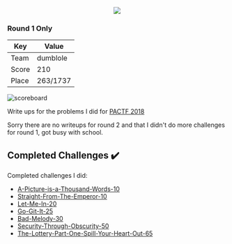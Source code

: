 
<p align="center">
  <img src="https://github.com/dumblole/CTF-Writeups/blob/master/PACTF-2018/images/PACTF_logo.png" > 
</p>

### Round 1 Only
| Key   | Value    |
| ----- | -------- |
| Team  | dumblole |
| Score | 210      |
| Place | 263/1737 |

![scoreboard](https://github.com/dumblole/CTF-Writeups/blob/master/PACTF-2018/images/scoreboard.PNG)

Write ups for the problems I did for [PACTF 2018](https://2018.pactf.com/ "2018 PACTF")

Sorry there are no writeups for round 2 and that I didn't do more challenges for round 1, got busy with school.

## Completed Challenges :heavy_check_mark:

Completed challenges I did:

* [A-Picture-is-a-Thousand-Words-10](https://github.com/dumblole/CTF-Writeups/tree/master/PACTF-2018/A-Picture-is-a-Thousand-Words-10)
* [Straight-From-The-Emperor-10](https://github.com/dumblole/CTF-Writeups/tree/master/PACTF-2018/Straight-From-The-Emperor-10)
* [Let-Me-In-20](https://github.com/dumblole/CTF-Writeups/tree/master/PACTF-2018/Let-Me-In-20)
* [Go-Git-It-25](https://github.com/dumblole/CTF-Writeups/tree/master/PACTF-2018/Go-Git-It-25)
* [Bad-Melody-30](https://github.com/dumblole/CTF-Writeups/tree/master/PACTF-2018/Bad-Melody-30)
* [Security-Through-Obscurity-50](https://github.com/dumblole/CTF-Writeups/tree/master/PACTF-2018/Security-Through-Obscurity-50)
* [The-Lottery-Part-One-Spill-Your-Heart-Out-65](https://github.com/dumblole/CTF-Writeups/tree/master/PACTF-2018/The-Lottery-Part-One-Spill-Your-Heart-Out-65)

